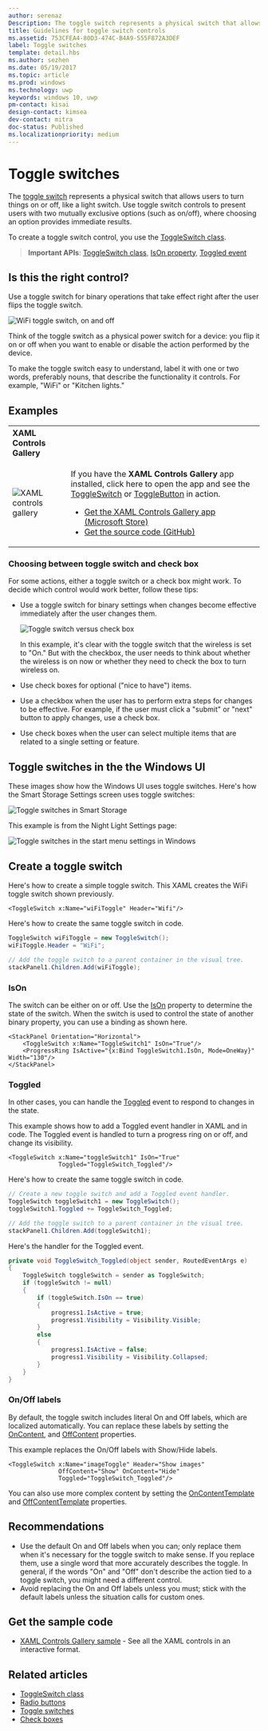 ```yaml
---
author: serenaz
Description: The toggle switch represents a physical switch that allows users to turn things on or off.
title: Guidelines for toggle switch controls
ms.assetid: 753CFEA4-80D3-474C-B4A9-555F872A3DEF
label: Toggle switches
template: detail.hbs
ms.author: sezhen
ms.date: 05/19/2017
ms.topic: article
ms.prod: windows
ms.technology: uwp
keywords: windows 10, uwp
pm-contact: kisai
design-contact: kimsea
dev-contact: mitra
doc-status: Published
ms.localizationpriority: medium
---
```

# Toggle switches


The [toggle switch](https://msdn.microsoft.com/library/windows/apps/windows.ui.xaml.controls.toggleswitch.aspx) represents a physical switch that allows users to turn things on or off, like a light switch. Use toggle switch controls to present users with two mutually exclusive options (such as on/off), where choosing an option provides immediate results. 

To create a toggle switch control, you use the  [ToggleSwitch class](https://msdn.microsoft.com/library/windows/apps/windows.ui.xaml.controls.toggleswitch.aspx).

> **Important APIs**: [ToggleSwitch class](https://msdn.microsoft.com/library/windows/apps/windows.ui.xaml.controls.toggleswitch.aspx), [IsOn property](https://msdn.microsoft.com/library/windows/apps/windows.ui.xaml.controls.toggleswitch.ison.aspx), [Toggled event](https://msdn.microsoft.com/library/windows/apps/windows.ui.xaml.controls.toggleswitch.toggled.aspx)


## Is this the right control?

Use a toggle switch for binary operations that take effect right after the user flips the toggle switch.

![WiFi toggle switch, on and off](images/toggleswitches01.png)

Think of the toggle switch as a physical power switch for a device: you flip it on or off when you want to enable or disable the action performed by the device.

To make the toggle switch easy to understand, label it with one or two words, preferably nouns, that describe the functionality it controls. For example, "WiFi" or "Kitchen lights."  

## Examples

<table>
<th align="left">XAML Controls Gallery<th>
<tr>
<td><img src="images/xaml-controls-gallery-sm.png" alt="XAML controls gallery"></img></td>
<td>
    <p>If you have the <strong style="font-weight: semi-bold">XAML Controls Gallery</strong> app installed, click here to open the app and see the <a href="xamlcontrolsgallery:/item/ToggleSwitch">ToggleSwitch</a> or <a href="xamlcontrolsgallery:/item/ToggleButton">ToggleButton</a> in action.</p>
    <ul>
    <li><a href="https://www.microsoft.com/store/productId/9MSVH128X2ZT">Get the XAML Controls Gallery app (Microsoft Store)</a></li>
    <li><a href="https://github.com/Microsoft/Windows-universal-samples/tree/master/Samples/XamlUIBasics">Get the source code (GitHub)</a></li>
    </ul>
</td>
</tr>
</table>

### Choosing between toggle switch and check box

For some actions, either a toggle switch or a check box might work. To decide which control would work better, follow these tips:

-   Use a toggle switch for binary settings when changes become effective immediately after the user changes them.

    ![Toggle switch versus check box](images/toggleswitches02.png)

    In this example, it's clear with the toggle switch that the wireless is set to "On." But with the checkbox, the user needs to think about whether the wireless is on now or whether they need to check the box to turn wireless on.

-   Use check boxes for optional ("nice to have") items. 
-   Use a checkbox when the user has to perform extra steps for changes to be effective. For example, if the user must click a "submit" or "next" button to apply changes, use a check box.
-   Use check boxes when the user can select multiple items that are related to a single setting or feature. 

## Toggle switches in the the Windows UI

These images show how the Windows UI uses toggle switches. Here's how the Smart Storage Settings screen uses toggle switches:

![Toggle switches in Smart Storage](images/SmartStorageToggle.png)

This example is from the Night Light Settings page:

![Toggle switches in the start menu settings in Windows](images/NightLightToggle.png)

## Create a toggle switch

Here's how to create a simple toggle switch. This XAML creates the WiFi toggle switch shown previously.

```xaml
<ToggleSwitch x:Name="wiFiToggle" Header="Wifi"/>
```
Here's how to create the same toggle switch in code.

```csharp
ToggleSwitch wiFiToggle = new ToggleSwitch();
wiFiToggle.Header = "WiFi";

// Add the toggle switch to a parent container in the visual tree.
stackPanel1.Children.Add(wiFiToggle);
```

### IsOn

The switch can be either on or off. Use the [IsOn](https://msdn.microsoft.com/library/windows/apps/windows.ui.xaml.controls.toggleswitch.ison.aspx) property to determine the state of the switch. When the switch is used to control the state of another binary property, you can use a binding as shown here.

```
<StackPanel Orientation="Horizontal">
    <ToggleSwitch x:Name="ToggleSwitch1" IsOn="True"/>
    <ProgressRing IsActive="{x:Bind ToggleSwitch1.IsOn, Mode=OneWay}" Width="130"/>
</StackPanel>
```

### Toggled

In other cases, you can handle the [Toggled](https://msdn.microsoft.com/library/windows/apps/windows.ui.xaml.controls.toggleswitch.toggled.aspx) event to respond to changes in the state.

This example shows how to add a Toggled event handler in XAML and in code. The Toggled event is handled to turn a progress ring on or off, and change its visibility.

```xaml
<ToggleSwitch x:Name="toggleSwitch1" IsOn="True"
              Toggled="ToggleSwitch_Toggled"/>
```

Here's how to create the same toggle switch in code.

```csharp
// Create a new toggle switch and add a Toggled event handler.
ToggleSwitch toggleSwitch1 = new ToggleSwitch();
toggleSwitch1.Toggled += ToggleSwitch_Toggled;

// Add the toggle switch to a parent container in the visual tree.
stackPanel1.Children.Add(toggleSwitch1);
```

Here's the handler for the Toggled event.

```csharp
private void ToggleSwitch_Toggled(object sender, RoutedEventArgs e)
{
    ToggleSwitch toggleSwitch = sender as ToggleSwitch;
    if (toggleSwitch != null)
    {
        if (toggleSwitch.IsOn == true)
        {
            progress1.IsActive = true;
            progress1.Visibility = Visibility.Visible;
        }
        else
        {
            progress1.IsActive = false;
            progress1.Visibility = Visibility.Collapsed;
        }
    }
}
```

### On/Off labels

By default, the toggle switch includes literal On and Off labels, which are localized automatically. You can replace these labels by setting the [OnContent](https://msdn.microsoft.com/library/windows/apps/windows.ui.xaml.controls.toggleswitch.oncontent.aspx), and [OffContent](https://msdn.microsoft.com/library/windows/apps/windows.ui.xaml.controls.toggleswitch.offcontent.aspx) properties.

This example replaces the On/Off labels with Show/Hide labels.  

```xaml
<ToggleSwitch x:Name="imageToggle" Header="Show images"
              OffContent="Show" OnContent="Hide"
              Toggled="ToggleSwitch_Toggled"/>
```

You can also use more complex content by setting the [OnContentTemplate](https://msdn.microsoft.com/library/windows/apps/windows.ui.xaml.controls.toggleswitch.oncontenttemplate.aspx) and [OffContentTemplate](https://msdn.microsoft.com/library/windows/apps/windows.ui.xaml.controls.toggleswitch.offcontenttemplate.aspx) properties.

## Recommendations

- Use the default On and Off labels when you can; only replace them when it's necessary for the toggle switch to make sense. If you replace them, use a single word that more accurately describes the toggle. In general, if the words "On" and "Off" don't describe the action tied to a toggle switch, you might need a different control.
- Avoid replacing the On and Off labels unless you must; stick with the default labels unless the situation calls for custom ones.

## Get the sample code

- [XAML Controls Gallery sample](https://github.com/Microsoft/Windows-universal-samples/tree/master/Samples/XamlUIBasics) - See all the XAML controls in an interactive format.

## Related articles

- [ToggleSwitch class](https://msdn.microsoft.com/library/windows/apps/hh701411)
- [Radio buttons](radio-button.md)
- [Toggle switches](toggles.md)
- [Check boxes](checkbox.md)
